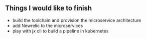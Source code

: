 ## Things I would like to finish

* build the toolchain and provision the microservice architecture
* add Newrelic to the microservices
* play with jx cli to build a pipeline in kubernetes
